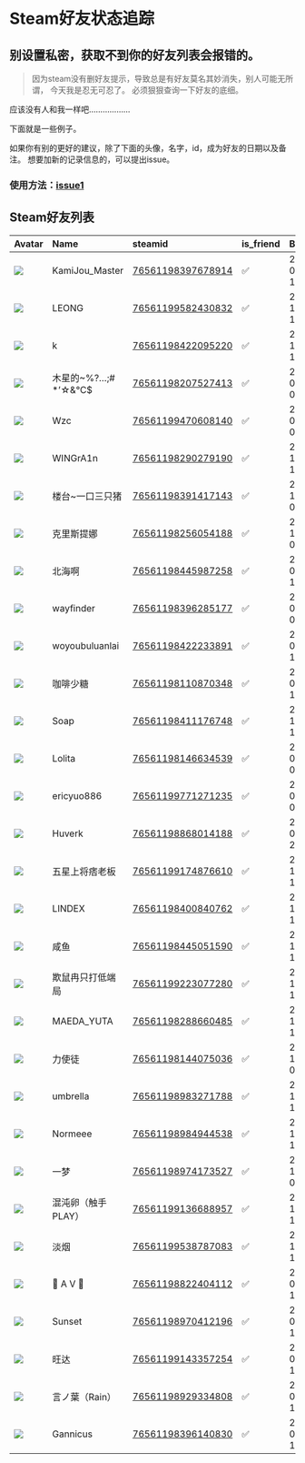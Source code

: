 # Steam好友状态追踪
## 别设置私密，获取不到你的好友列表会报错的。

> 因为steam没有删好友提示，导致总是有好友莫名其妙消失，别人可能无所谓，
> 今天我是忍无可忍了。 必须狠狠查询一下好友的底细。

应该没有人和我一样吧………………

下面就是一些例子。

如果你有别的更好的建议，除了下面的头像，名字，id，成为好友的日期以及备注。 想要加新的记录信息的，可以提出issue。

### 使用方法：[issue1](https://github.com/systemannounce/SteamFriends/issues/1)

## Steam好友列表

| Avatar                                                                            | Name             | steamid                                                                     | is_friend   | BFD                 | Remark   |
|:----------------------------------------------------------------------------------|:-----------------|:----------------------------------------------------------------------------|:------------|:--------------------|:---------|
| ![](https://avatars.steamstatic.com/cb2eaa20e2927bd577f1a628cb8509c58f952b64.jpg) | KamiJou_Master   | [76561198397678914](https://steamcommunity.com/profiles/76561198397678914/) | ✅           | 2021-07-08 10:38:31 |          |
| ![](https://avatars.steamstatic.com/e45ad9a8ce8dbfa6433da61324a033acfbf628bf.jpg) | LEONG            | [76561199582430832](https://steamcommunity.com/profiles/76561199582430832/) | ✅           | 2023-12-12 12:03:11 |          |
| ![](https://avatars.steamstatic.com/1de142a3306f5844aa3ea52040fb70bed93d8053.jpg) | k                | [76561198422095220](https://steamcommunity.com/profiles/76561198422095220/) | ✅           | 2023-12-17 15:25:26 |          |
| ![](https://avatars.steamstatic.com/3e7fa82d331c950cc2dffca68c4e0f723849cff0.jpg) | 木星的~%?…;# *’☆&℃$ | [76561198207527413](https://steamcommunity.com/profiles/76561198207527413/) | ✅           | 2021-01-14 07:29:46 |          |
| ![](https://avatars.steamstatic.com/fef49e7fa7e1997310d705b2a6158ff8dc1cdfeb.jpg) | Wzc              | [76561199470608140](https://steamcommunity.com/profiles/76561199470608140/) | ✅           | 2023-01-26 09:13:47 |          |
| ![](https://avatars.steamstatic.com/3f08e8b5480102248be98abe8eef38329646ffce.jpg) | WINGrA1n         | [76561198290279190](https://steamcommunity.com/profiles/76561198290279190/) | ✅           | 2023-12-17 15:25:26 |          |
| ![](https://avatars.steamstatic.com/dcf047282a1424d0f9fe77391473eba5b6a9beec.jpg) | 楼台~一口三只猪         | [76561198391417143](https://steamcommunity.com/profiles/76561198391417143/) | ✅           | 2023-12-29 07:10:29 |          |
| ![](https://avatars.steamstatic.com/783bfb24da71cefc9f4fd05134d4672e27a3d67d.jpg) | 克里斯提娜            | [76561198256054188](https://steamcommunity.com/profiles/76561198256054188/) | ✅           | 2023-11-30 07:58:14 |          |
| ![](https://avatars.steamstatic.com/d4fe7ecc9e9bae063e1d3f950cd7e7a33c3b2628.jpg) | 北海啊              | [76561198445987258](https://steamcommunity.com/profiles/76561198445987258/) | ✅           | 2024-08-17 18:01:48 |          |
| ![](https://avatars.steamstatic.com/420993ab6da5d1e5c0dba8e3de69c74d10b622ea.jpg) | wayfinder        | [76561198396285177](https://steamcommunity.com/profiles/76561198396285177/) | ✅           | 2024-07-06 06:00:53 |          |
| ![](https://avatars.steamstatic.com/1e233d3f35306aedcaa1b2399419649885d3776f.jpg) | woyoubuluanlai   | [76561198422233891](https://steamcommunity.com/profiles/76561198422233891/) | ✅           | 2024-08-13 12:53:45 |          |
| ![](https://avatars.steamstatic.com/97caee00eb9e2fd9f78eaf034b7f9f4d2fd9210d.jpg) | 咖啡少糖             | [76561198110870348](https://steamcommunity.com/profiles/76561198110870348/) | ✅           | 2024-02-22 15:20:47 |          |
| ![](https://avatars.steamstatic.com/a4d6a957822e8541b5d9de9b261be5a9e0d769d6.jpg) | Soap             | [76561198411176748](https://steamcommunity.com/profiles/76561198411176748/) | ✅           | 2023-10-13 14:41:56 |          |
| ![](https://avatars.steamstatic.com/d8094307c56b6cc2fe05817c67b0068bd4ff65a0.jpg) | Lolita           | [76561198146634539](https://steamcommunity.com/profiles/76561198146634539/) | ✅           | 2024-04-19 01:38:54 |          |
| ![](https://avatars.steamstatic.com/f57ecd447728aabb7acb52f5ecd1e159c9944676.jpg) | ericyuo886       | [76561199771271235](https://steamcommunity.com/profiles/76561199771271235/) | ✅           | 2024-09-08 06:00:50 |          |
| ![](https://avatars.steamstatic.com/dee221be8da035079e2169a92ea2973025e806fe.jpg) | Huverk           | [76561198868014188](https://steamcommunity.com/profiles/76561198868014188/) | ✅           | 2024-08-07 20:45:52 |          |
| ![](https://avatars.steamstatic.com/59f779e9fbbf94363f79137bb8a6bb93bef9dbb5.jpg) | 五星上将痞老板          | [76561199174876610](https://steamcommunity.com/profiles/76561199174876610/) | ✅           | 2023-10-18 16:16:04 |          |
| ![](https://avatars.steamstatic.com/a5d667220212bcf96829633a00aed727b5f1ae97.jpg) | LINDEX           | [76561198400840762](https://steamcommunity.com/profiles/76561198400840762/) | ✅           | 2024-10-11 11:35:22 |          |
| ![](https://avatars.steamstatic.com/8d5aecf456aa5cefd6afd58d42985e64363ca954.jpg) | 咸鱼               | [76561198445051590](https://steamcommunity.com/profiles/76561198445051590/) | ✅           | 2024-10-11 17:27:06 |          |
| ![](https://avatars.steamstatic.com/dddc8cdcf1010a9cd12a840b7597a9cf85298621.jpg) | 欺鼠冉只打低端局         | [76561199223077280](https://steamcommunity.com/profiles/76561199223077280/) | ✅           | 2024-10-14 17:15:06 |          |
| ![](https://avatars.steamstatic.com/c7ce961ffc4963f5375ecf63d9d2fa863a65c252.jpg) | MAEDA_YUTA       | [76561198288660485](https://steamcommunity.com/profiles/76561198288660485/) | ✅           | 2024-10-17 10:24:38 |          |
| ![](https://avatars.steamstatic.com/6a2fc5db958c11bad3a694860b667e41f480b5b2.jpg) | 力使徒              | [76561198144075036](https://steamcommunity.com/profiles/76561198144075036/) | ✅           | 2024-10-26 06:18:24 |          |
| ![](https://avatars.steamstatic.com/4ef922a7e5ade69c3ca74b5ea7e7e8291cfba298.jpg) | umbrella         | [76561198983271788](https://steamcommunity.com/profiles/76561198983271788/) | ✅           | 2024-10-26 15:17:59 |          |
| ![](https://avatars.steamstatic.com/14c94ace391b90e2c5c3e07e44f518f25a3d4376.jpg) | Normeee          | [76561198984944538](https://steamcommunity.com/profiles/76561198984944538/) | ✅           | 2024-10-31 14:39:45 |          |
| ![](https://avatars.steamstatic.com/6b5cb13331cba6a593f76634884d47227b04510d.jpg) | 一梦               | [76561198974173527](https://steamcommunity.com/profiles/76561198974173527/) | ✅           | 2024-11-29 02:51:36 |          |
| ![](https://avatars.steamstatic.com/5b749108da358f40775fc13f3700ec48d72bff57.jpg) | 混沌卵（触手PLAY）      | [76561199136688957](https://steamcommunity.com/profiles/76561199136688957/) | ✅           | 2024-12-10 13:55:09 |          |
| ![](https://avatars.steamstatic.com/a8c5d92192f114f5ed05a03a86e53facc7d22a27.jpg) | 淡烟               | [76561199538787083](https://steamcommunity.com/profiles/76561199538787083/) | ✅           | 2024-12-10 13:55:24 |          |
| ![](https://avatars.steamstatic.com/1191c81a57194f64acfcda94f0fd0cb94e92eff7.jpg) | 🐹 A V 🐹          | [76561198822404112](https://steamcommunity.com/profiles/76561198822404112/) | ✅           | 2025-02-12 12:55:43 |          |
| ![](https://avatars.steamstatic.com/152b2468e6097ff687e6c7318270925aeb7bcb1c.jpg) | Sunset           | [76561198970412196](https://steamcommunity.com/profiles/76561198970412196/) | ✅           | 2025-02-15 15:30:54 |          |
| ![](https://avatars.steamstatic.com/8a78a24d3ae3031caf2695bc4dede2d6eb7af7cf.jpg) | 旺达               | [76561199143357254](https://steamcommunity.com/profiles/76561199143357254/) | ✅           | 2025-02-25 15:39:14 |          |
| ![](https://avatars.steamstatic.com/35bfe2fcebe8a9af16039a61d860b1a5b3545bcf.jpg) | 言ノ葉（Rain）        | [76561198929334808](https://steamcommunity.com/profiles/76561198929334808/) | ✅           | 2025-03-17 11:46:00 |          |
| ![](https://avatars.steamstatic.com/5f932f28858cbe35dadad89eea89444a4b7ead8f.jpg) | Gannicus         | [76561198396140830](https://steamcommunity.com/profiles/76561198396140830/) | ✅           | 2025-04-26 19:20:58 |          |